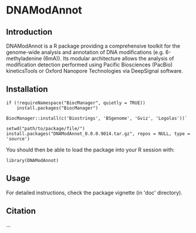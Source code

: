 # DNAModAnnot

## Introduction
DNAModAnnot is a R package providing a comprehensive toolkit for the genome-wide analysis and annotation of DNA modifications (e.g. 6-methyladenine (6mA)). Its modular architecture allows the analysis of modification detection performed using Pacific Biosciences (PacBio) kineticsTools or Oxford Nanopore Technologies via DeepSignal software.

## Installation
```
if (!requireNamespace("BiocManager", quietly = TRUE))
    install.packages("BiocManager")

BiocManager::install(c('Biostrings', 'BSgenome', 'Gviz', 'Logolas'))`

setwd("path/to/package/file/")
install.packages("DNAModAnnot_0.0.0.9014.tar.gz", repos = NULL, type = 'source')
```

You should then be able to load the package into your R session with:

`library(DNAModAnnot)`

## Usage
For detailed instructions, check the package vignette (in 'doc' directory).

## Citation
...

